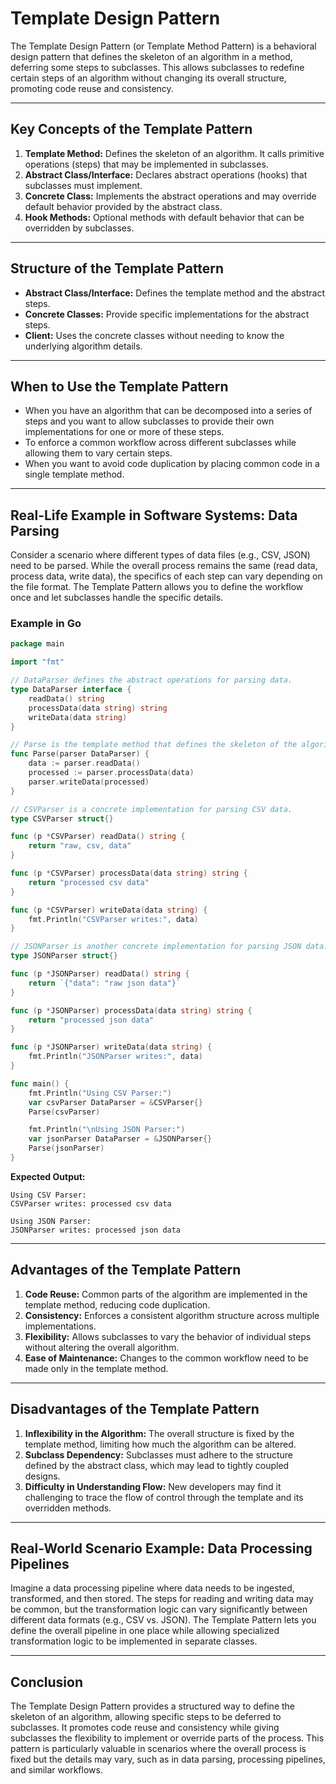 # Template Design Pattern

The Template Design Pattern (or Template Method Pattern) is a behavioral design pattern that defines the skeleton of an algorithm in a method, deferring some steps to subclasses. This allows subclasses to redefine certain steps of an algorithm without changing its overall structure, promoting code reuse and consistency.

---

## Key Concepts of the Template Pattern

1. **Template Method:** Defines the skeleton of an algorithm. It calls primitive operations (steps) that may be implemented in subclasses.
2. **Abstract Class/Interface:** Declares abstract operations (hooks) that subclasses must implement.
3. **Concrete Class:** Implements the abstract operations and may override default behavior provided by the abstract class.
4. **Hook Methods:** Optional methods with default behavior that can be overridden by subclasses.

---

## Structure of the Template Pattern

- **Abstract Class/Interface:** Defines the template method and the abstract steps.
- **Concrete Classes:** Provide specific implementations for the abstract steps.
- **Client:** Uses the concrete classes without needing to know the underlying algorithm details.

---

## When to Use the Template Pattern

- When you have an algorithm that can be decomposed into a series of steps and you want to allow subclasses to provide their own implementations for one or more of these steps.
- To enforce a common workflow across different subclasses while allowing them to vary certain steps.
- When you want to avoid code duplication by placing common code in a single template method.

---

## Real-Life Example in Software Systems: Data Parsing

Consider a scenario where different types of data files (e.g., CSV, JSON) need to be parsed. While the overall process remains the same (read data, process data, write data), the specifics of each step can vary depending on the file format. The Template Pattern allows you to define the workflow once and let subclasses handle the specific details.

### Example in Go

```go
package main

import "fmt"

// DataParser defines the abstract operations for parsing data.
type DataParser interface {
    readData() string
    processData(data string) string
    writeData(data string)
}

// Parse is the template method that defines the skeleton of the algorithm.
func Parse(parser DataParser) {
    data := parser.readData()
    processed := parser.processData(data)
    parser.writeData(processed)
}

// CSVParser is a concrete implementation for parsing CSV data.
type CSVParser struct{}

func (p *CSVParser) readData() string {
    return "raw, csv, data"
}

func (p *CSVParser) processData(data string) string {
    return "processed csv data"
}

func (p *CSVParser) writeData(data string) {
    fmt.Println("CSVParser writes:", data)
}

// JSONParser is another concrete implementation for parsing JSON data.
type JSONParser struct{}

func (p *JSONParser) readData() string {
    return `{"data": "raw json data"}`
}

func (p *JSONParser) processData(data string) string {
    return "processed json data"
}

func (p *JSONParser) writeData(data string) {
    fmt.Println("JSONParser writes:", data)
}

func main() {
    fmt.Println("Using CSV Parser:")
    var csvParser DataParser = &CSVParser{}
    Parse(csvParser)

    fmt.Println("\nUsing JSON Parser:")
    var jsonParser DataParser = &JSONParser{}
    Parse(jsonParser)
}
```

**Expected Output:**
```
Using CSV Parser:
CSVParser writes: processed csv data

Using JSON Parser:
JSONParser writes: processed json data
```

---

## Advantages of the Template Pattern

1. **Code Reuse:** Common parts of the algorithm are implemented in the template method, reducing code duplication.
2. **Consistency:** Enforces a consistent algorithm structure across multiple implementations.
3. **Flexibility:** Allows subclasses to vary the behavior of individual steps without altering the overall algorithm.
4. **Ease of Maintenance:** Changes to the common workflow need to be made only in the template method.

---

## Disadvantages of the Template Pattern

1. **Inflexibility in the Algorithm:** The overall structure is fixed by the template method, limiting how much the algorithm can be altered.
2. **Subclass Dependency:** Subclasses must adhere to the structure defined by the abstract class, which may lead to tightly coupled designs.
3. **Difficulty in Understanding Flow:** New developers may find it challenging to trace the flow of control through the template and its overridden methods.

---

## Real-World Scenario Example: Data Processing Pipelines

Imagine a data processing pipeline where data needs to be ingested, transformed, and then stored. The steps for reading and writing data may be common, but the transformation logic can vary significantly between different data formats (e.g., CSV vs. JSON). The Template Pattern lets you define the overall pipeline in one place while allowing specialized transformation logic to be implemented in separate classes.

---

## Conclusion

The Template Design Pattern provides a structured way to define the skeleton of an algorithm, allowing specific steps to be deferred to subclasses. It promotes code reuse and consistency while giving subclasses the flexibility to implement or override parts of the process. This pattern is particularly valuable in scenarios where the overall process is fixed but the details may vary, such as in data parsing, processing pipelines, and similar workflows.

